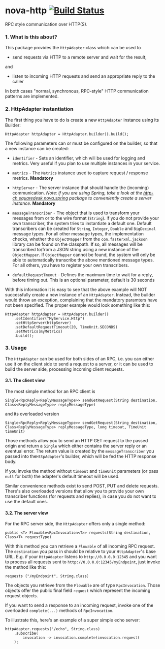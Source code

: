 nova-http [![Build Status](https://travis-ci.org/oli-d/nova-http.svg?branch=master)](https://travis-ci.org/oli-d/nova-http)
=========

RPC style communication over HTTP(S).

### 1. What is this about?
This package provides the ```HttpAdapter``` class which can be used to 
* send requests via HTTP to a remote server and wait for the result,

and

* listen to incoming HTTP requests and send an appropriate reply to the caller

In both cases "normal, synchronous, RPC-style" HTTP communication patterns are implemented.

### 2. HttpAdapter instantiation
The first thing you have to do is create a new ```HttpAdapter``` instance using its Builder:
 
```
HttpAdapter httpAdapter = HttpAdapter.builder().build();
```

The following parameters can or must be configured on the builder, so that a new instance can be created:

* ```identifier``` - Sets an identifier, which will be used for logging and metrics. Very useful if you plan to use 
multiple instances in your service.

* ```metrics``` - The ```Metrics``` instance used to capture request / response metrics. **Mandatory**

* ```httpServer``` - The server instance that should handle the (incoming) communication. 
  _Note: if you are using Spring, take a look at the [http-ch.squaredesk.nova.spring](./http-spring/README.md) package to 
  conveniently create a server instance_. **Mandatory**

* ```messageTranscriber``` - The object that is used to transform your messages from or to the wire format 
(```String```). If you do not provide your own transcriber, the
system tries to instantiate a default one. Default transcribers can be created
for ```String```, ```Integer```, ```Double``` and ```BigDecimal``` message types. For
all other message types, the implementation checks, whether the ```ObjectMapper``` from
the ```com.fasterxml.jackson``` library can be found on the classpath. If so,
all messages will be transcribed to/from a JSON string using a new instance of the ```ObjectMapper```. If ```ObjectMapper```
cannot be found, the system will only be able to automatically transcribe the above mentioned message types. For
all others, you have to register your own transcribers.

* ```defaultRequestTmeout``` - Defines the maximum time to wait for a reply, before timing out. This is an optional 
parameter, default is 30 seconds

With this information it is easy to see that the above example will NOT successfully create a new instance of
an ```HttpAdapter```. Instead, the builder would throw an exception, complaining that the
mandatory paramters have not been specified. The proper example would look something like this:

```
HttpAdapter httpAdapter = HttpAdapter.builder()
    .setIdentifier("MyService.Http")
    .setHttpServer(httpServer)
    .setDefaultRequestTimeout(20, TimeUnit.SECONDS)
    .setMetrics(myMetrics)
    .build();
```

### 3. Usage

The ```HttpAdapter``` can be used for both sides of an RPC, i.e. you can either use it on the client side to send 
a request to a server, or it can be used to build the server side, processing incoming client requests.
 
#### 3.1. The client view

The most simple method for an RPC client is 

```
Single<RpcReply<ReplyMessageType>> sendGetRequest(String destination, Class<ReplyMessageType> replyMessageType)
```

and its overloaded version 

```
Single<RpcReply<ReplyMessageType>> sendGetRequest(String destination, Class<ReplyMessageType> replyMessageType, long timeout, TimeUnit timeUnit)
```

Those methods allow you to send an HTTP GET request to the passed origin and return a ```Single``` which either
contains the server reply or an eventual error. The return value is created by the ```messageTranscriber``` you passed 
into the```HttpAdapter```'s builder, which will be fed the HTTP response body.

If you invoke the method without ```timeout``` and ```timeUnit``` parameters (or pass ```null``` for both) the adapter's
default timeout will be used.

Similar convenience methods exist to send POST, PUT and delete requests. There's also overloaded versions that allow
you to provide your own transcriber functions (for requests and replies), in case you do not want to use the default
ones.

#### 3.2. The server view

For the RPC server side, the ```HttpAdapter``` offers only a single method:

```
public <T> Flowable<RpcInvocation<T>> requests(String destination, Class<T> requestType)
```

With this method you can retrieve a ```Flowable``` of all incoming RPC request. The ```destination``` you pass in should
be relative to your ```HttpAdapter```'s base URL. E.g. if your ```HttpAdapter``` listens to 
```http://0.0.0.0:12345``` and you want to process all requests sent to ```http://0.0.0.0:12345/myEndpoint```, just 
invoke the method like this:
    
```
requests ("/myEndpoint", String.class)
```

The objects you retrieve from the ```Flowable``` are of type ```RpcInvocation```. Those objects offer the public final 
field ```request``` which represent the incoming request objects. 

If you want to send a response to an incoming request, invoke one of the overloaded  ```complete(...)``` methods of
```RpcInvocation```.

To illustrate this, here's an example of a super simple echo server:

```
httpAdapter.requests("/echo", String.class)
    .subscribe(
        invocation -> invocation.complete(invocation.request)
    );
```
